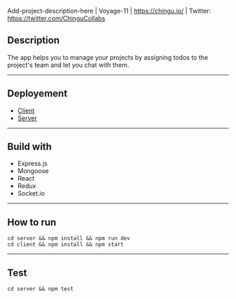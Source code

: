 Add-project-description-here | Voyage-11 | https://chingu.io/ | Twitter: https://twitter.com/ChinguCollabs

## Description
The app helps you to manage your projects by assigning todos to the project's team and let you chat with them.

---

## Deployement  

 - [Client](https://chingu-voyages.github.io/v11-bears-team-10/)
 - [Server](https://v11-bears-team-10.herokuapp.com/)

---
## Build with

- Express.js
- Mongoose
- React
- Redux
- Socket.io

---

## How to run 

```
cd server && npm install && npm run dev
cd client && npm install && npm start
```
---


## Test

```
cd server && npm test
```
